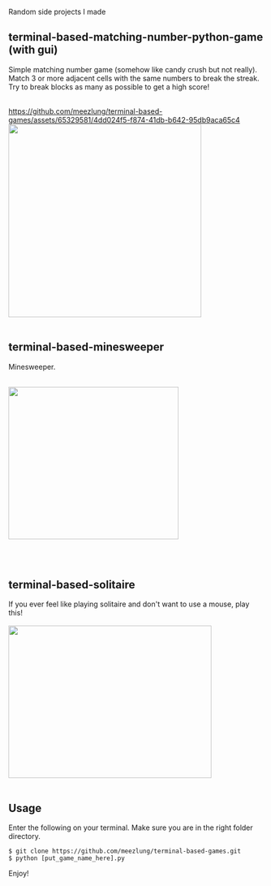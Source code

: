 Random side projects I made

## terminal-based-matching-number-python-game (with gui)
Simple matching number game (somehow like candy crush but not really). Match 3 or more adjacent cells with the same numbers to break the streak. Try to break blocks as many as possible to get a high score!
<br></br>

https://github.com/meezlung/terminal-based-games/assets/65329581/4dd024f5-f874-41db-b642-95db9aca65c4
<img src="https://github.com/meezlung/terminal-based-games/assets/65329581/eecba0f9-d504-4979-8606-d06eacbec5f9" width="380" height="380" />
<br></br>

## terminal-based-minesweeper
Minesweeper. 
<br></br>



<img src="https://github.com/meezlung/terminal-based-games/assets/65329581/4255b7fd-8ff5-419b-a950-997749f78226" width="335" height="300" />

<br></br>

## terminal-based-solitaire
If you ever feel like playing solitaire and don't want to use a mouse, play this!
<br></br>
<img src="https://github.com/meezlung/terminal-based-games/assets/65329581/aa298166-d5a9-4e61-9a6f-6195fe953873" width="400" height="300" />
<br></br>


## Usage

Enter the following on your terminal. Make sure you are in the right folder directory.
```
$ git clone https://github.com/meezlung/terminal-based-games.git
$ python [put_game_name_here].py
```

Enjoy!
